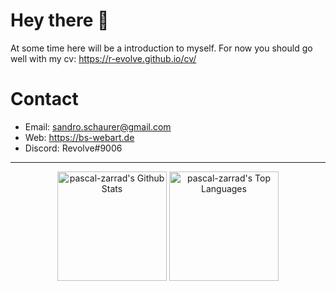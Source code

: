 # Hey there 🤚
At some time here will be a introduction to myself.
For now you should go well with my cv: https://r-evolve.github.io/cv/

# Contact
- Email: sandro.schaurer@gmail.com
- Web: https://bs-webart.de
- Discord: Revolve#9006

-----
<p align="center">
<a href="https://github.com/anuraghazra/github-readme-stats"><img alt="pascal-zarrad's Github Stats" src="https://github-readme-stats.vercel.app/api?username=r-evolve&show_icons=true&count_private=true&hide_border=true" height="175px"/></a>
  <a href="https://github.com/anuraghazra/github-readme-stats"><img alt="pascal-zarrad's Top Languages" src="https://github-readme-stats.vercel.app/api/top-langs/?username=r-evolve&langs_count=8&layout=compact&hide_border=true" height="175x" /></a>
</p>
